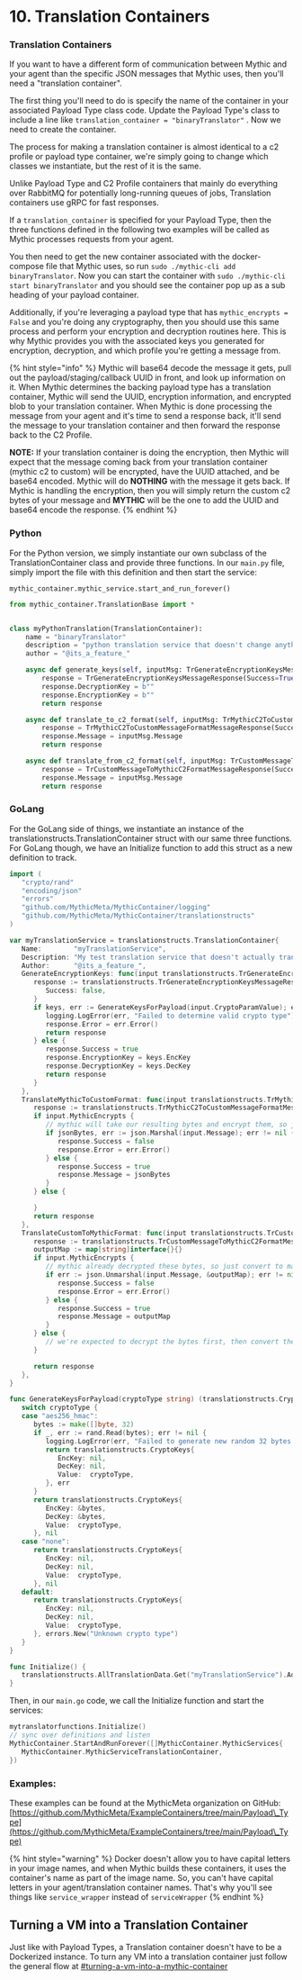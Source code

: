 # 10. Translation Containers

### Translation Containers

If you want to have a different form of communication between Mythic and your agent than the specific JSON messages that Mythic uses, then you'll need a "translation container".&#x20;

The first thing you'll need to do is specify the name of the container in your associated Payload Type class code. Update the Payload Type's class to include a line like `translation_container = "binaryTranslator"` . Now we need to create the container.&#x20;

The process for making a translation container is almost identical to a c2 profile or payload type container, we're simply going to change which classes we instantiate, but the rest of it is the same.

Unlike Payload Type and C2 Profile containers that mainly do everything over RabbitMQ for potentially long-running queues of jobs, Translation containers use gRPC for fast responses.&#x20;

If a `translation_container` is specified for your Payload Type, then the three functions defined in the following two examples will be called as Mythic processes requests from your agent.

You then need to get the new container associated with the docker-compose file that Mythic uses, so run `sudo ./mythic-cli add binaryTranslator`. Now you can start the container with `sudo ./mythic-cli start binaryTranslator` and you should see the container pop up as a sub heading of your payload container.

Additionally, if you're leveraging a payload type that has `mythic_encrypts = False` and you're doing any cryptography, then you should use this same process and perform your encryption and decryption routines here. This is why Mythic provides you with the associated keys you generated for encryption, decryption, and which profile you're getting a message from.

{% hint style="info" %}
Mythic will base64 decode the message it gets, pull out the payload/staging/callback UUID in front, and look up information on it. When Mythic determines the backing payload type has a translation container, Mythic will send the UUID, encryption information, and encrypted blob to your translation container. When Mythic is done processing the message from your agent and it's time to send a response back, it'll send the message to your translation container and then forward the response back to the C2 Profile.&#x20;

**NOTE:** If your translation container is doing the encryption, then Mythic will expect that the message coming back from your translation container (mythic c2 to custom) will be encrypted, have the UUID attached, and be base64 encoded. Mythic will do **NOTHING** with the message it gets back. If Mythic is handling the encryption, then you will simply return the custom c2 bytes of your message and **MYTHIC** will be the one to add the UUID and base64 encode the response.
{% endhint %}

### Python

For the Python version, we simply instantiate our own subclass of the TranslationContainer class and provide three functions. In our `main.py` file, simply import the file with this definition and then start the service:&#x20;

```
mythic_container.mythic_service.start_and_run_forever()
```

```python
from mythic_container.TranslationBase import *


class myPythonTranslation(TranslationContainer):
    name = "binaryTranslator"
    description = "python translation service that doesn't change anything"
    author = "@its_a_feature_"

    async def generate_keys(self, inputMsg: TrGenerateEncryptionKeysMessage) -> TrGenerateEncryptionKeysMessageResponse:
        response = TrGenerateEncryptionKeysMessageResponse(Success=True)
        response.DecryptionKey = b""
        response.EncryptionKey = b""
        return response

    async def translate_to_c2_format(self, inputMsg: TrMythicC2ToCustomMessageFormatMessage) -> TrMythicC2ToCustomMessageFormatMessageResponse:
        response = TrMythicC2ToCustomMessageFormatMessageResponse(Success=True)
        response.Message = inputMsg.Message
        return response

    async def translate_from_c2_format(self, inputMsg: TrCustomMessageToMythicC2FormatMessage) -> TrCustomMessageToMythicC2FormatMessageResponse:
        response = TrCustomMessageToMythicC2FormatMessageResponse(Success=True)
        response.Message = inputMsg.Message
        return response
```

### GoLang

For the GoLang side of things, we instantiate an instance of the translationstructs.TranslationContainer struct with our same three functions. For GoLang though, we have an Initialize function to add this struct as a new definition to track.&#x20;

```go
import (
   "crypto/rand"
   "encoding/json"
   "errors"
   "github.com/MythicMeta/MythicContainer/logging"
   "github.com/MythicMeta/MythicContainer/translationstructs"
)

var myTranslationService = translationstructs.TranslationContainer{
   Name:        "myTranslationService",
   Description: "My test translation service that doesn't actually translate anything",
   Author:      "@its_a_feature_",
   GenerateEncryptionKeys: func(input translationstructs.TrGenerateEncryptionKeysMessage) translationstructs.TrGenerateEncryptionKeysMessageResponse {
      response := translationstructs.TrGenerateEncryptionKeysMessageResponse{
         Success: false,
      }
      if keys, err := GenerateKeysForPayload(input.CryptoParamValue); err != nil {
         logging.LogError(err, "Failed to determine valid crypto type")
         response.Error = err.Error()
         return response
      } else {
         response.Success = true
         response.EncryptionKey = keys.EncKey
         response.DecryptionKey = keys.DecKey
         return response
      }
   },
   TranslateMythicToCustomFormat: func(input translationstructs.TrMythicC2ToCustomMessageFormatMessage) translationstructs.TrMythicC2ToCustomMessageFormatMessageResponse {
      response := translationstructs.TrMythicC2ToCustomMessageFormatMessageResponse{}
      if input.MythicEncrypts {
         // mythic will take our resulting bytes and encrypt them, so just convert to bytes and return
         if jsonBytes, err := json.Marshal(input.Message); err != nil {
            response.Success = false
            response.Error = err.Error()
         } else {
            response.Success = true
            response.Message = jsonBytes
         }
      } else {

      }
      return response
   },
   TranslateCustomToMythicFormat: func(input translationstructs.TrCustomMessageToMythicC2FormatMessage) translationstructs.TrCustomMessageToMythicC2FormatMessageResponse {
      response := translationstructs.TrCustomMessageToMythicC2FormatMessageResponse{}
      outputMap := map[string]interface{}{}
      if input.MythicEncrypts {
         // mythic already decrypted these bytes, so just convert to map and return
         if err := json.Unmarshal(input.Message, &outputMap); err != nil {
            response.Success = false
            response.Error = err.Error()
         } else {
            response.Success = true
            response.Message = outputMap
         }
      } else {
         // we're expected to decrypt the bytes first, then convert them
      }

      return response
   },
}

func GenerateKeysForPayload(cryptoType string) (translationstructs.CryptoKeys, error) {
   switch cryptoType {
   case "aes256_hmac":
      bytes := make([]byte, 32)
      if _, err := rand.Read(bytes); err != nil {
         logging.LogError(err, "Failed to generate new random 32 bytes for aes256 key")
         return translationstructs.CryptoKeys{
            EncKey: nil,
            DecKey: nil,
            Value:  cryptoType,
         }, err
      }
      return translationstructs.CryptoKeys{
         EncKey: &bytes,
         DecKey: &bytes,
         Value:  cryptoType,
      }, nil
   case "none":
      return translationstructs.CryptoKeys{
         EncKey: nil,
         DecKey: nil,
         Value:  cryptoType,
      }, nil
   default:
      return translationstructs.CryptoKeys{
         EncKey: nil,
         DecKey: nil,
         Value:  cryptoType,
      }, errors.New("Unknown crypto type")
   }
}

func Initialize() {
   translationstructs.AllTranslationData.Get("myTranslationService").AddPayloadDefinition(myTranslationService)
}
```

Then, in our `main.go` code, we call the Initialize function and start the services:

```go
mytranslatorfunctions.Initialize()
// sync over definitions and listen
MythicContainer.StartAndRunForever([]MythicContainer.MythicServices{
   MythicContainer.MythicServiceTranslationContainer,
})
```

### Examples:

These examples can be found at the MythicMeta organization on GitHub: [https://github.com/MythicMeta/ExampleContainers/tree/main/Payload\_Type](https://github.com/MythicMeta/ExampleContainers/tree/main/Payload\_Type)

{% hint style="warning" %}
Docker doesn't allow you to have capital letters in your image names, and when Mythic builds these containers, it uses the container's name as part of the image name. So, you can't have capital letters in your agent/translation container names. That's why you'll see things like `service_wrapper` instead of `serviceWrapper`
{% endhint %}

## Turning a VM into a Translation Container

Just like with Payload Types, a Translation container doesn't have to be a Dockerized instance. To turn any VM into a translation container just follow the general flow at [#turning-a-vm-into-a-mythic-container](./#turning-a-vm-into-a-mythic-container "mention")
